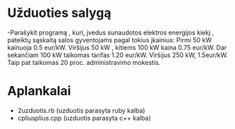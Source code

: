 # Užduoties salygą
  -Parašykit programą , kuri, įvedus sunaudotos elektros energijos kiekį , pateiktų sąskaitą salos gyventojams pagal tokius įkainius:
  Pirmi 50 kW kainuoja 0.5 eur/kW.
  Viršijus 50 kW , kitiems 100 kW kaina 0.75 eur/kW.
  Dar sekančiam 100 kW taikomas tarifas 1.20 eur/kW.
  Viršijus 250 kW, 1.5eur/kW.
  Taip pat taikomas 20 proc. administravimo mokestis.

# Aplankalai
  - 2uzduotis.rb (uzduotis parasyta ruby kalba)
  - cpliusplius.cpp (uzduotis parasyta c++ kalba)
